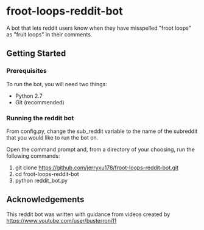 # froot-loops-reddit-bot
A bot that lets reddit users know when they have misspelled "froot loops" as "fruit loops" in their comments.

## Getting Started

### Prerequisites
To run the bot, you will need two things:

- Python 2.7
- Git (recommended)

### Running the reddit bot
From config.py, change the sub_reddit variable to the name of the subreddit that you would like to run the bot on.

Open the command prompt and, from a directory of your choosing, run the 
following commands:

1. git clone https://github.com/jerryxu178/froot-loops-reddit-bot.git
2. cd froot-loops-reddit-bot
3. python reddit_bot.py

## Acknowledgements

This reddit bot was written with guidance from videos created by https://www.youtube.com/user/busterroni11
